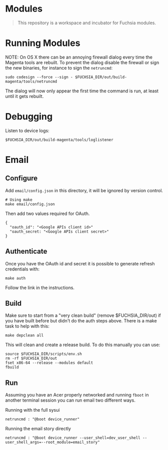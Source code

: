 Modules
=======

> This repository is a workspace and incubator for Fuchsia modules.

# Running Modules

NOTE: On OS X there can be an annoying firewall dialog every time the Magenta tools are rebuilt. To prevent the dialog disable the firewall or sign the new binaries, for instance to sign the `netruncmd`:

    sudo codesign --force --sign - $FUCHSIA_DIR/out/build-magenta/tools/netruncmd

The dialog will now only appear the first time the command is run, at least until it gets rebuilt.

# Debugging

Listen to device logs:

    $FUCHSIA_DIR/out/build-magenta/tools/loglistener

# Email

## Configure

Add `email/config.json` in this directory, it will be ignored by version control.

    # Using make
    make email/config.json

Then add two values required for OAuth.

    {
      "oauth_id": "<Google APIs client id>"
      "oauth_secret: "<Google APIs client secret>"
    }

## Authenticate

Once you have the OAuth id and secret it is possible to generate refresh
credentials with:

    make auth

Follow the link in the instructions.

## Build

Make sure to start from a "very clean build" (remove $FUCHSIA_DIR/out) if you have built before but didn't do the auth steps above. There is a make task to help with this:

    make depclean all

This will clean and create a release build. To do this manually you can use:

    source $FUCHSIA_DIR/scripts/env.sh
    rm -rf $FUCHSIA_DIR/out
    fset x86-64 --release --modules default
    fbuild

## Run

Assuming you have an Acer properly networked and running `fboot` in another
terminal session you can run email two different ways.

Running with the full sysui

    netruncmd : "@boot device_runner"

Running the email story directly

    netruncmd : "@boot device_runner --user_shell=dev_user_shell --user_shell_args=--root_module=email_story"
